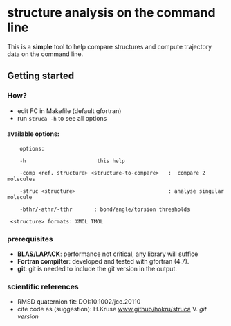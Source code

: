 # structure analysis on the command line

This is a **simple** tool to help compare structures and compute trajectory data on the command line.


## Getting started

### How?

* edit FC in Makefile (default gfortran)
* run `struca -h` to see all options


#### available options:
`    options:`

`    -h                       this help`

`    -comp <ref. structure> <structure-to-compare>   :  compare 2 molecules`

`    -struc <structure>                              : analyse singular molecule`

`    -bthr/-athr/-tthr       : bond/angle/torsion thresholds`


`  <structure> formats: XMOL TMOL `


### prerequisites

- **BLAS/LAPACK**: performance not critical, any library will suffice 
- **Fortran compilter**: developed and tested with gfortran (4.7).
- **git**: git is needed to include the git version in the output.

### scientific references
- RMSD quaternion fit: DOI:10.1002/jcc.20110
- cite code as (suggestion): H.Kruse www.github/hokru/struca V. *git version*
